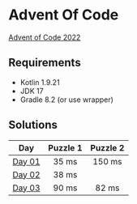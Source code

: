 # Advent Of Code

[Advent of Code 2022][advent-of-code]

## Requirements

* Kotlin 1.9.21
* JDK 17
* Gradle 8.2 (or use wrapper)

## Solutions

|       Day       | Puzzle 1 | Puzzle 2 |
|:---------------:|:--------:|:--------:|
| [Day 01][day01] |  35 ms   |  150 ms  |
| [Day 02][day02] |  38 ms   |          |
| [Day 03][day03] |  90 ms   |  82 ms   |

[comment]: # "List of URLs down below, sorted alphabetically DESC by tag"
[advent-of-code]: https://adventofcode.com/2023/
[day01]: https://adventofcode.com/2023/day/1
[day02]: https://adventofcode.com/2023/day/2
[day03]: https://adventofcode.com/2023/day/3